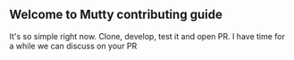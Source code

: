 ## Welcome to Mutty contributing guide

It's so simple right now. Clone, develop, test it and open PR. I have time for a while we can discuss on your PR
